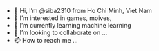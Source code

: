 - 👋 Hi, I’m @siba2310 from Ho Chi Minh, Viet Nam
- 👀 I’m interested in games, moives, 
- 🌱 I’m currently learning machine learning
- 💞️ I’m looking to collaborate on ...
- 📫 How to reach me ...

<!---
siba2310/siba2310 is a ✨ special ✨ repository because its `README.md` (this file) appears on your GitHub profile.
You can click the Preview link to take a look at your changes.
--->
